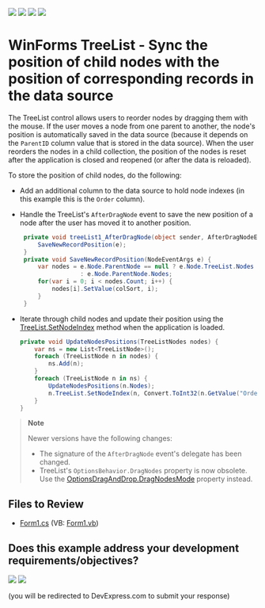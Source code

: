 <!-- default badges list -->
![](https://img.shields.io/endpoint?url=https://codecentral.devexpress.com/api/v1/VersionRange/128637290/24.2.1%2B)
[![](https://img.shields.io/badge/Open_in_DevExpress_Support_Center-FF7200?style=flat-square&logo=DevExpress&logoColor=white)](https://supportcenter.devexpress.com/ticket/details/E3577)
[![](https://img.shields.io/badge/📖_How_to_use_DevExpress_Examples-e9f6fc?style=flat-square)](https://docs.devexpress.com/GeneralInformation/403183)
[![](https://img.shields.io/badge/💬_Leave_Feedback-feecdd?style=flat-square)](#does-this-example-address-your-development-requirementsobjectives)
<!-- default badges end -->

# WinForms TreeList - Sync the position of child nodes with the position of corresponding records in the data source

The TreeList control allows users to reorder nodes by dragging them with the mouse. If the user moves a node from one parent to another, the node's position is automatically saved in the data source (because it depends on the `ParentID` column value that is stored in the data source). When the user reorders the nodes in a child collection, the position of the nodes is reset after the application is closed and reopened (or after the data is reloaded).

To store the position of child nodes, do the following:

* Add an additional column to the data source to hold node indexes (in this example this is the `Order` column).
* Handle the TreeList's `AfterDragNode` event to save the new position of a node after the user has moved it to another position.

  ```csharp
   private void treeList1_AfterDragNode(object sender, AfterDragNodeEventArgs e) {
       SaveNewRecordPosition(e);
   }
   private void SaveNewRecordPosition(NodeEventArgs e) {
       var nodes = e.Node.ParentNode == null ? e.Node.TreeList.Nodes
                   : e.Node.ParentNode.Nodes;
       for(var i = 0; i < nodes.Count; i++) {
           nodes[i].SetValue(colSort, i);
       }
   }
  ```
* Iterate through child nodes and update their position using the [TreeList.SetNodeIndex](https://docs.devexpress.com/WindowsForms/DevExpress.XtraTreeList.TreeList.SetNodeIndex(DevExpress.XtraTreeList.Nodes.TreeListNode-System.Int32)) method when the application is loaded.
   
   ```cs
   private void UpdateNodesPositions(TreeListNodes nodes) {
       var ns = new List<TreeListNode>();
       foreach (TreeListNode n in nodes) {
           ns.Add(n);
       }
       foreach (TreeListNode n in ns) {
           UpdateNodesPositions(n.Nodes);
           n.TreeList.SetNodeIndex(n, Convert.ToInt32(n.GetValue("Order")));
       }
   }
   ```

> **Note**
> 
> Newer versions have the following changes:
> * The signature of the `AfterDragNode` event's delegate has been changed.
> * TreeList's `OptionsBehavior.DragNodes` property is now obsolete. Use the [OptionsDragAndDrop.DragNodesMode](https://docs.devexpress.com/WindowsForms/DevExpress.XtraTreeList.TreeListOptionsDragAndDrop.DragNodesMode) property instead.


## Files to Review

* [Form1.cs](./CS/Q351285/Form1.cs) (VB: [Form1.vb](./VB/Q351285/Form1.vb))
<!-- feedback -->
## Does this example address your development requirements/objectives?

[<img src="https://www.devexpress.com/support/examples/i/yes-button.svg"/>](https://www.devexpress.com/support/examples/survey.xml?utm_source=github&utm_campaign=winforms-treelist-sync-position-of-nodes-with-data-records&~~~was_helpful=yes) [<img src="https://www.devexpress.com/support/examples/i/no-button.svg"/>](https://www.devexpress.com/support/examples/survey.xml?utm_source=github&utm_campaign=winforms-treelist-sync-position-of-nodes-with-data-records&~~~was_helpful=no)

(you will be redirected to DevExpress.com to submit your response)
<!-- feedback end -->

